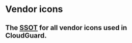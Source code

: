 # Vendor icons
## The [SSOT](https://en.wikipedia.org/wiki/Single_source_of_truth) for all vendor icons used in CloudGuard.
